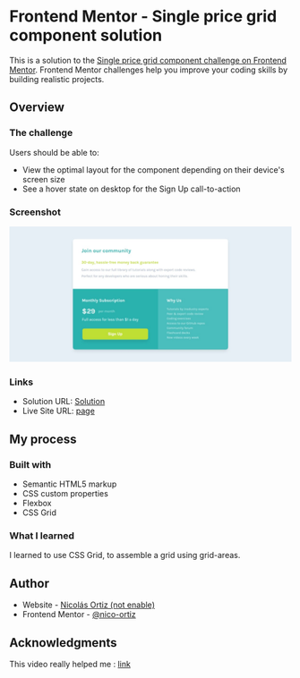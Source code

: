 # Frontend Mentor - Single price grid component solution

This is a solution to the [Single price grid component challenge on Frontend Mentor](https://www.frontendmentor.io/challenges/single-price-grid-component-5ce41129d0ff452fec5abbbc). Frontend Mentor challenges help you improve your coding skills by building realistic projects. 

## Overview

### The challenge

Users should be able to:

- View the optimal layout for the component depending on their device's screen size
- See a hover state on desktop for the Sign Up call-to-action

### Screenshot

![](./images/screenshot.jpg)


### Links

- Solution URL: [Solution](https://github.com/nico-ortiz/single-price-component)
- Live Site URL: [page](https://single-price-component-roan.vercel.app/)

## My process

### Built with

- Semantic HTML5 markup
- CSS custom properties
- Flexbox
- CSS Grid

### What I learned

I learned to use CSS Grid, to assemble a grid  using grid-areas.

## Author

- Website - [Nicolás Ortiz (not enable)]()
- Frontend Mentor - [@nico-ortiz](https://www.frontendmentor.io/profile/nico-ortiz)

## Acknowledgments

This video really helped me : [link](https://www.youtube.com/watch?v=rg7Fvvl3taU)
